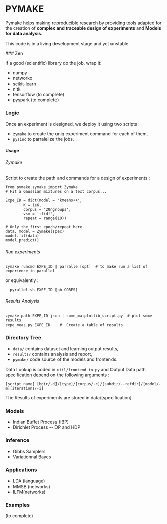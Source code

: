 # PYMAKE

Pymake helps making reproducible research by providing tools adapted for the creation of **complex and traceable design of experiments** and **Models for data analysis**.

This code is in a living development stage and yet unstable.

### Zen

If a good (scientific) library do the job, wrap it:
* numpy
* networkx
* scikit-learn
* nltk
* tensorflow (to complete)
* pyspark (to complete)

### Logic

Once an experiment is designed, we deploy it using two scripts :

*  `zymake` to create the uniq experiment command for each of them,
*  `pysinc` to parralelize the jobs.

#### Usage
###### Zymake
Script to create the path and commands for a design of experiments :

    from pymake.zymake import Zymake
    # Fit a Gaussian mixtures on a text corpus...

    Expe_ID = dict(model = 'kmeans++',
            K = 1e6,
            corpus = '20ngroups',
            vsm = 'tfidf',
            repeat = range(10))

    # Only the first epoch/repeat here.
    data, model = Zymake(spec)
    model.fit(data)
    model.predict()


###### Run experiments
    zymake runcmd EXPE_ID | parralle [opt]  # to make run a list of experience in parallel

or equivalently :

      pyrallel.sh EXPE_ID [nb CORES]

######  Results Analysis
    zymake path EXPE_ID json | some_matplotlib_script.py  # plot some results
    expe_meas.py EXPE_ID    #  Create a table of results


### Directory Tree

* `data/` contains dataset and learning output results,
* `results/` contains analysis and report,
* `pymake/` code source of the models and frontends.

Data Lookup is coded in `util/frontend_io.py` and Output Data path specification depend on the following arguments :

    [script_name] [bdir/-d]/[type]/[corpus/-c]/[subdir/--refdir]/[model/-m][iterations/-i]

The Results of experiments are stored in data/[specification].

### Models

* Indian Buffet Process (IBP)
* Dirichlet Process -- DP and HDP

### Inference

* Gibbs Samplers
* Variationnal Bayes

### Applications
* LDA (language)
* MMSB (networks)
* ILFM(networks)

### Examples

(to complete)
